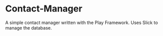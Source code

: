 Contact-Manager
===============

A simple contact manager written with the Play Framework. Uses Slick to manage the database. 
